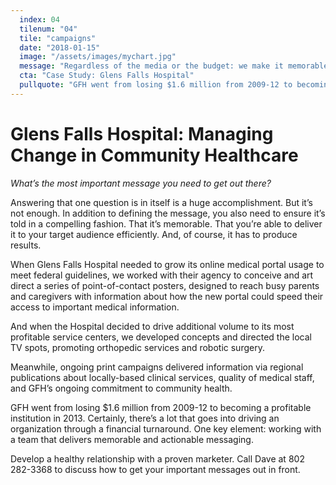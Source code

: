 ```yaml
---
  index: 04
  tilenum: "04"
  tile: "campaigns"
  date: "2018-01-15"
  image: "/assets/images/mychart.jpg"
  message: "Regardless of the media or the budget: we make it memorable. And ensure it’s actionable."
  cta: "Case Study: Glens Falls Hospital"
  pullquote: "GFH went from losing $1.6 million from 2009-12 to becoming a profitable institution in 2013."
---
```


# Glens Falls Hospital: Managing Change in Community Healthcare

_What’s the most important message you need to get out there?_

Answering that one question is in itself is a huge accomplishment. But it’s not enough. In addition to defining the message, you also need to ensure it’s told in a compelling fashion. That it’s memorable. That you’re able to deliver it to your target audience efficiently. And, of course, it has to produce results.

When Glens Falls Hospital needed to grow its online medical portal usage to meet federal guidelines, we worked with their agency to conceive and art direct a series of point-of-contact posters, designed to reach busy parents and caregivers with information about how the new portal could speed their access to important medical information.

And when the Hospital decided to drive additional volume to its most profitable service centers, we developed concepts and directed the local TV spots, promoting orthopedic services and robotic surgery.

Meanwhile, ongoing print campaigns delivered information via regional publications about locally-based clinical services, quality of medical staff, and GFH’s ongoing commitment to community health.

GFH went from losing $1.6 million from 2009-12 to becoming a profitable institution in 2013. Certainly, there’s a lot that goes into driving an organization through a financial turnaround. One key element: working with a team that delivers memorable and actionable messaging.

Develop a healthy relationship with a proven marketer. Call Dave at 802 282-3368 to discuss how to get your important messages out in front.
